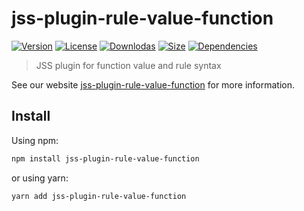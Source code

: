 # jss-plugin-rule-value-function

[![Version](https://img.shields.io/npm/v/jss-plugin-rule-value-function.svg?style=flat)](https://npmjs.org/package/jss-plugin-rule-value-function)
[![License](https://img.shields.io/npm/l/jss-plugin-rule-value-function.svg?style=flat)](https://github.com/cssinjs/jss/blob/master/LICENSE)
[![Downlodas](https://img.shields.io/npm/dm/jss-plugin-rule-value-function.svg?style=flat)](https://npmjs.org/package/jss-plugin-rule-value-function)
[![Size](https://img.shields.io/bundlephobia/minzip/jss-plugin-rule-value-function.svg?style=flat)](https://npmjs.org/package/jss-plugin-rule-value-function)
[![Dependencies](https://img.shields.io/david/cssinjs/jss.svg?path=packages%2Fjss-plugin-rule-value-function&style=flat)](https://npmjs.org/package/jss-plugin-rule-value-function)

> JSS plugin for function value and rule syntax

See our website [jss-plugin-rule-value-function](https://cssinjs.org/jss-plugin-rule-value-function?v=v10.6.1-mail-jss-int.0) for more information.

## Install

Using npm:

```sh
npm install jss-plugin-rule-value-function
```

or using yarn:

```sh
yarn add jss-plugin-rule-value-function
```
